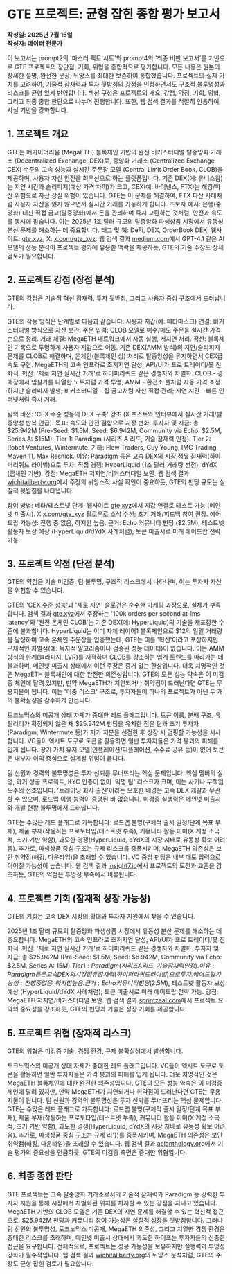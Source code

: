 # GTE 프로젝트: 균형 잡힌 종합 평가 보고서

**작성일: 2025년 7월 15일**  
**작성자: 데이터 전문가**  

이 보고서는 prompt2의 '마스터 팩트 시트'와 prompt4의 '최종 비판 보고서'를 기반으로 GTE 프로젝트의 장단점, 기회, 위협을 종합적으로 평가합니다. 모든 내용은 원본의 상세한 설명, 완전한 문장, 뉘앙스를 최대한 보존하여 통합했습니다. 프로젝트의 실제 가치를 고려하여, 기술적 잠재력과 투자 뒷받침의 강점을 인정하면서도 구조적 불투명성과 리스크를 균형 있게 반영합니다. 섹션 구성은 프로젝트의 개요, 강점, 약점, 기회, 위협, 그리고 최종 종합 판단으로 나누어 진행합니다. 또한, 웹 검색 결과를 적절히 인용하여 사실 기반을 강화합니다.

## 1. 프로젝트 개요
GTE는 메가이더리움 (MegaETH) 블록체인 기반의 완전 비커스터디얼 탈중앙화 거래소 (Decentralized Exchange, DEX)로, 중앙화 거래소 (Centralized Exchange, CEX) 수준의 고속 성능과 실시간 주문장 모델 (Central Limit Order Book, CLOB)을 제공하며, 사용자 자산 안전을 최우선으로 하는 플랫폼입니다. 기존 DEX(예: 유니스왑)는 지연 시간과 슬리피지(예상 가격 차이)가 크고, CEX(예: 바이낸스, FTX)는 해킹/파산 위험으로 자산 상실 위험이 있습니다. GTE는 이 문제를 해결하여, FTX 파산 사태처럼 사용자 자산을 잃지 않으면서 실시간 거래를 가능하게 합니다. 초보자 예시: 은행(중앙화) 대신 직접 금고(탈중앙화)에서 돈을 관리하며 즉시 교환하는 것처럼, 안전과 속도를 동시에 잡습니다. 이는 2025년 1조 달러 규모의 탈중앙화 파생상품 시장에서 유동성 분산 문제를 해소하는 데 중요합니다. 태그 및 웹: DeFi, DEX, OrderBook DEX; 웹사이트: [gte.xyz](https://www.gte.xyz/); X: [x.com/gte_xyz](https://x.com/gte_xyz). 웹 검색 결과 [medium.com](https://medium.com/@johnpascualkumar077/gpt-4-1-integrated-analysis-report-on-technology-performance-and-impact-6ff2d2c535c7)에서 GPT-4.1 같은 AI 모델의 성능 분석이 프로젝트 평가에 유용한 맥락을 제공하듯, GTE의 기술 주장도 상세 검토가 필요합니다.

## 2. 프로젝트 강점 (장점 분석)
GTE의 강점은 기술적 혁신 잠재력, 투자 뒷받침, 그리고 사용자 중심 구조에서 드러납니다. 

GTE의 작동 방식은 단계별로 다음과 같습니다: 사용자 지갑(예: 메타마스크) 연결: 비커스터디얼 방식으로 자산 보관. 주문 입력: CLOB 모델로 매수/매도 주문을 실시간 가격 순으로 정리. 거래 체결: MegaETH 네트워크에서 자동 실행, 저지연 처리. 정산: 블록체인 기록으로 투명하게 사용자 지갑으로 이동. 기존 DEX(AMM 방식)의 지연/슬리피지 문제를 CLOB로 해결하며, 온체인(블록체인 상) 처리로 탈중앙성을 유지하면서 CEX급 속도 구현. MegaETH의 고속 인프라로 초저지연 달성; API/UI가 프로 트레이더/봇 친화적. 혁신: '제로 지연 실시간 거래'로 하이퍼리퀴드 같은 경쟁자와 차별화. CLOB - 경매장에서 입찰가를 나열한 노트처럼 가격 투명; AMM - 환전소 풀처럼 자동 가격 조정하지만 슬리피지 발생; 비커스터디얼 - 집 금고처럼 자산 직접 관리; 지연 시간 - 빠른 인터넷처럼 즉시 거래.

팀의 비전: 'CEX 수준 성능의 DEX 구축' 강조 (X 포스트와 인터뷰에서 실시간 거래/탈중앙성 반복 언급). 목표: 속도와 안전 결합으로 시장 변화. 투자자 및 자금: 총 $25.942M (Pre-Seed: $1.5M, Seed: $6.942M, Community via Echo: $2.5M, Series A: $15M). Tier 1: Paradigm (시리즈 A 리드, 기술 잠재력 인정). Tier 2: Robot Ventures, Wintermute. 기타: Flow Traders, Guy Young, IMC Trading, Maven 11, Max Resnick. 이유: Paradigm 등은 고속 DEX의 시장 점유 잠재력(하이퍼리퀴드 라이벌)으로 투자. 직접 경쟁: HyperLiquid (1조 달러 거래량 선점), dYdX (앱체인 기반). 강점: MegaETH 저지연/비커스터디얼 보안. 웹 검색 결과 [wichitaliberty.org](https://www.wichitaliberty.org/united-states-government/fact-checking-claims-in-the-one-big-beautiful-bill-july-2025/)에서 주장의 뉘앙스적 사실 확인이 중요하듯, GTE의 펀딩 규모는 실질적 뒷받침을 나타냅니다.

참여 방법: 베타/테스트넷 단계; 웹사이트 [gte.xyz](https://www.gte.xyz/)에서 지갑 연결로 테스트 가능 (메인넷 미출시). X [x.com/gte_xyz](https://x.com/gte_xyz) 팔로우로 소식 수신; 초기 거래/피드백 참여 권장. 에어드랍 가능성: 진행 중 없음, 하지만 높음. 근거: Echo 커뮤니티 펀딩 ($2.5M), 테스트넷 활동자 보상 예상 (HyperLiquid/dYdX 사례처럼); 토큰 미출시로 미래 에어드랍 전략 가능.

## 3. 프로젝트 약점 (단점 분석)
GTE의 약점은 기술 미검증, 팀 불투명, 구조적 리스크에서 나타나며, 이는 투자자 자산을 위협할 수 있습니다.

GTE의 'CEX 수준 성능'과 '제로 지연' 슬로건은 순수한 마케팅 과장으로, 실체가 부족합니다. 검색 결과 [gte.xyz](https://www.gte.xyz/)에서 주장하는 '100k orders per second at 1ms latency'와 '완전 온체인 CLOB'는 기존 DEX(예: HyperLiquid)의 기술을 재포장한 수준에 불과합니다. HyperLiquid는 이미 자체 레이어1 블록체인으로 $12억 일일 거래량을 달성하며 고속 온체인 주문장을 입증했는데, GTE는 이를 '혁신'이라고 포장하지만 구체적인 차별점(예: 독자적 알고리즘이나 검증된 성능 데이터)이 없습니다. 이는 AMM 방식의 한계(슬리피지, LVR)를 지적하며 CLOB를 강조하는 업계 트렌드를 따라가는 데 불과하며, 메인넷 미출시 상태에서 이런 주장은 증거 없는 환상입니다. 더욱 치명적인 것은 MegaETH 블록체인에 대한 완전한 의존성입니다. GTE의 모든 성능 약속은 이 미검증 체인에 달려 있지만, 만약 MegaETH가 지연되거나 취약점이 드러난다면 GTE는 무용지물이 됩니다. 이는 '이중 리스크' 구조로, 투자자들이 하나의 프로젝트가 아닌 두 개의 불확실성을 감수하게 만듭니다.

토크노믹스의 미공개 상태 자체가 중대한 레드 플래그입니다. 토큰 이름, 분배 구조, 유틸리티가 확정되지 않은 채 $25.942M 펀딩을 유치한 점은 팀과 초기 투자자(Paradigm, Wintermute 등)가 저가 지분을 선점한 후 상장 시 덤핑할 가능성을 시사합니다. VC들이 엑시트 도구로 토큰을 활용하면 일반 투자자들은 가격 붕괴의 피해를 입게 됩니다. 장기 가치 유지 모델(인플레이션/디플레이션, 수수료 공유 등)이 없어 토큰은 내부자 이익 중심으로 설계될 위험이 큽니다.

팀 신원과 경력의 불투명성은 투자 신뢰를 무너뜨리는 핵심 문제입니다. 핵심 멤버의 실명, 과거 성공 프로젝트, KYC 인증이 없어 '익명 팀' 리스크가 크며, 이는 사기나 무책임 도주의 전조입니다. '트레이딩 회사 출신'이라는 모호한 배경은 고속 DEX 개발과 무관할 수 있으며, 로드맵 이행 능력이 증명된 바 없습니다. 미검증 실행력은 메인넷 미출시와 개발 현황 불투명에서 드러납니다.

GTE는 수많은 레드 플래그로 가득합니다: 로드맵 불명(구체적 출시 일정/단계 목표 부재), 제품 부재(작동하는 프로토타입/테스트넷 부족), 커뮤니티 활동 미미(X 계정 소극적, 초기 기반 약함), 과도한 경쟁(HyperLiquid, dYdX의 시장 지배로 유동성 확보 어려움). 추가로, 파생상품 중심 구조는 규제 리스크를 증폭시키며, MegaETH 의존성은 보안 취약점(해킹, 다운타임)을 초래할 수 있습니다. VC 중심 펀딩은 내부 매도 압력으로 이어질 가능성이 높습니다. 웹 검색 결과 [insight7.io](https://insight7.io/project-closure-executive-summary-wrapping-up-with-impact/)에서 프로젝트의 도전과 교훈을 강조하듯, GTE의 약점은 투명성 부족에서 비롯됩니다.

## 4. 프로젝트 기회 (잠재적 성장 가능성)
GTE의 기회는 고속 DEX 시장의 확대와 투자자 지원에서 찾을 수 있습니다.

2025년 1조 달러 규모의 탈중앙화 파생상품 시장에서 유동성 분산 문제를 해소하는 데 중요합니다. MegaETH의 고속 인프라로 초저지연 달성; API/UI가 프로 트레이더/봇 친화적. 혁신: '제로 지연 실시간 거래'로 하이퍼리퀴드 같은 경쟁자와 차별화. 투자자 및 자금: 총 $25.942M (Pre-Seed: $1.5M, Seed: $6.942M, Community via Echo: $2.5M, Series A: $15M). Tier 1: Paradigm (시리즈 A 리드, 기술 잠재력 인정). 이유: Paradigm 등은 고속 DEX의 시장 점유 잠재력(하이퍼리퀴드 라이벌)으로 투자. 에어드랍 가능성: 진행 중 없음, 하지만 높음. 근거: Echo 커뮤니티 펀딩 ($2.5M), 테스트넷 활동자 보상 예상 (HyperLiquid/dYdX 사례처럼); 토큰 미출시로 미래 에어드랍 전략 가능. 강점: MegaETH 저지연/비커스터디얼 보안. 웹 검색 결과 [sprintzeal.com](https://www.sprintzeal.com/blog/how-to-write-a-project-summary)에서 프로젝트 요약의 중요성을 강조하듯, GTE의 펀딩과 기술은 성장 기회를 제공합니다.

## 5. 프로젝트 위협 (잠재적 리스크)
GTE의 위협은 미검증 기술, 경쟁 환경, 규제 불확실성에서 발생합니다.

토크노믹스의 미공개 상태 자체가 중대한 레드 플래그입니다. VC들이 엑시트 도구로 토큰을 활용하면 일반 투자자들은 가격 붕괴의 피해를 입게 됩니다. 더욱 치명적인 것은 MegaETH 블록체인에 대한 완전한 의존성입니다. GTE의 모든 성능 약속은 이 미검증 체인에 달려 있지만, 만약 MegaETH가 지연되거나 취약점이 드러난다면 GTE는 무용지물이 됩니다. 팀 신원과 경력의 불투명성은 투자 신뢰를 무너뜨리는 핵심 문제입니다. GTE는 수많은 레드 플래그로 가득합니다: 로드맵 불명(구체적 출시 일정/단계 목표 부재), 제품 부재(작동하는 프로토타입/테스트넷 부족), 커뮤니티 활동 미미(X 계정 소극적, 초기 기반 약함), 과도한 경쟁(HyperLiquid, dYdX의 시장 지배로 유동성 확보 어려움). 추가로, 파생상품 중심 구조는 규제 리'})를 증폭시키며, MegaETH 의존성은 보안 취약점(해킹, 다운타임)을 초래할 수 있습니다. 웹 검색 결과 [aclanthology.org](https://aclanthology.org/2025.evalmg-1.pdf)에서 기술 평가의 중요성을 언급하듯, GTE의 미검증 측면은 중대한 위협입니다.

## 6. 최종 종합 판단
GTE 프로젝트는 고속 탈중앙화 거래소로서의 기술적 잠재력과 Paradigm 등 강력한 투자자 지원을 통해 시장에서 차별화된 위치를 차지할 수 있는 강점을 지니고 있습니다. MegaETH 기반의 CLOB 모델은 기존 DEX의 지연 문제를 해결할 수 있는 혁신적 접근으로, $25.942M 펀딩과 커뮤니티 참여 가능성은 실질적 성장을 뒷받침합니다. 그러나 팀 신원의 불투명성, 토크노믹스 미공개, MegaETH 의존성, 그리고 치열한 경쟁 환경은 중대한 리스크를 초래하며, 메인넷 미출시 상태에서 과도한 하이프는 투자자들의 신중한 접근을 요구합니다. 전체적으로, 프로젝트는 성공 가능성을 보유하지만 실행력과 투명성 강화가 필수적입니다. 웹 검색 결과 [wichitaliberty.org](https://www.wichitaliberty.org/united-states-government/fact-checking-claims-in-the-one-big-beautiful-bill-july-2025/)의 뉘앙스 분석처럼, GTE의 주장도 균형 잡힌 검토가 필요합니다.